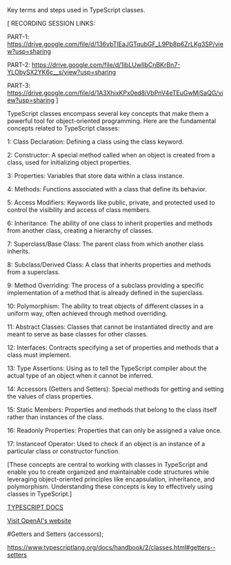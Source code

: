 Key terms and steps used in TypeScript classes.


[
RECORDING SESSION LINKS:

PART-1:
https://drive.google.com/file/d/136vbTIEaJGTqubGF_L9Pb8p6ZrLKg3SP/view?usp=sharing

PART-2:
https://drive.google.com/file/d/1ibLUwIlbCnBKrBn7-YLObySX2YK6c__s/view?usp=sharing

PART-3:
https://drive.google.com/file/d/1A3XhixKPx0ed8iVbPnV4eTEuGwMjSaQG/view?usp=sharing
]

TypeScript classes encompass several key concepts that make them a powerful tool for object-oriented programming. Here are the fundamental concepts related to TypeScript classes:

1:  Class Declaration: Defining a class using the class keyword.

2:  Constructor: A special method called when an object is created from a class, used for initializing object properties.

3:  Properties: Variables that store data within a class instance.

4:  Methods: Functions associated with a class that define its behavior.

5:  Access Modifiers: Keywords like public, private, and protected used to control the visibility and access of class members.

6:  Inheritance: The ability of one class to inherit properties and methods from another class, creating a hierarchy of classes.

7:   Superclass/Base Class: The parent class from which another class inherits.

8:   Subclass/Derived Class: A class that inherits properties and methods from a superclass.

9:   Method Overriding: The process of a subclass providing a specific implementation of a method that is already defined in the superclass.

10:  Polymorphism: The ability to treat objects of different classes in a uniform way, often achieved through method overriding.

11:   Abstract Classes: Classes that cannot be instantiated directly and are meant to serve as base classes for other classes.

12:   Interfaces: Contracts specifying a set of properties and methods that a class must implement.

13:   Type Assertions: Using as to tell the TypeScript compiler about the actual type of an object when it cannot be inferred.

14:   Accessors (Getters and Setters): Special methods for getting and setting the values of class properties.

15:   Static Members: Properties and methods that belong to the class itself rather than instances of the class.

16:   Readonly Properties: Properties that can only be assigned a value once.

17:    Instanceof Operator: Used to check if an object is an instance of a particular class or constructor function.



[These concepts are central to working with classes in TypeScript and enable you to create organized and maintainable code structures while leveraging object-oriented principles like encapsulation, inheritance, and polymorphism. Understanding these concepts is key to effectively using classes in TypeScript.]


[TYPESCRIPT DOCS](https://www.typescriptlang.org/docs/)


<a href="https://www.openai.com/" target="_blank">Visit OpenAI's website</a>


#Getters and Setters (accessors);

https://www.typescriptlang.org/docs/handbook/2/classes.html#getters--setters



